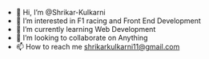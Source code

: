 - 👋 Hi, I’m @Shrikar-Kulkarni
- 👀 I’m interested in F1 racing and Front End Development
- 🌱 I’m currently learning Web Development
- 💞️ I’m looking to collaborate on Anything
- 📫 How to reach me shrikarkulkarni11@gmail.com

<!---
Shrikar-Kulkarni/Shrikar-Kulkarni is a ✨ special ✨ repository because its `README.md` (this file) appears on your GitHub profile.
You can click the Preview link to take a look at your changes.
--->
